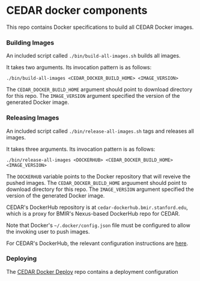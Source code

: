 # CEDAR docker components

This repo contains Docker specifications to build all CEDAR Docker images.

### Building Images

An included script called `./bin/build-all-images.sh` builds all images.

It takes two arguments. Its invocation pattern is as follows:

    ./bin/build-all-images <CEDAR_DOCKER_BUILD_HOME> <IMAGE_VERSION>

The `CEDAR_DOCKER_BUILD_HOME` argument should point to download directory for this repo.
The `IMAGE_VERSION` argument specified the version of the generated Docker image.

### Releasing Images

An included script called `./bin/release-all-images.sh` tags and releases all images.

It takes three arguments. Its invocation pattern is as follows:

    ./bin/release-all-images <DOCKERHUB> <CEDAR_DOCKER_BUILD_HOME> <IMAGE_VERSION>

The `DOCKERHUB` variable points to the Docker repository that will reveive the pushed images.
The `CEDAR_DOCKER_BUILD_HOME` arguument should point to download directory for this repo.
The `IMAGE_VERSION` argument specified the version of the generated Docker image.

CEDAR's DockerHub repository is at `cedar-dockerhub.bmir.stanford.edu`, which is a proxy for BMIR's Nexus-based DockerHub repo for CEDAR.

Note that Docker's `~/.docker/config.json` file must be configured to allow the invoking user to push images.

For CEDAR's DockerHub, the relevant configuration instructions are [here](https://github.com/metadatacenter/cedar-conf/wiki/Configuring-Docker-to-use-the-CEDAR-Nexus-DockerHub).

### Deploying

The [CEDAR Docker Deploy](https://github.com/metadatacenter/cedar-docker-deploy) repo contains a deployment configuration 
